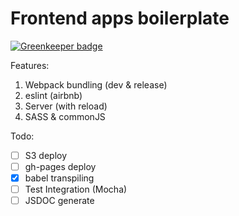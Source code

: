 # Frontend apps boilerplate

[![Greenkeeper badge](https://badges.greenkeeper.io/jeremyrajan/frontend-starter.svg)](https://greenkeeper.io/)

Features:
  1. Webpack bundling (dev & release)
  2. eslint (airbnb)
  3. Server (with reload)
  4. SASS & commonJS

Todo:
 - [ ] S3 deploy
 - [ ] gh-pages deploy
 - [x] babel transpiling
 - [ ] Test Integration (Mocha)
 - [ ] JSDOC generate
